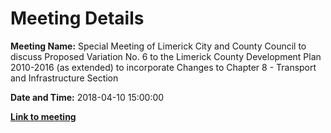 # Meeting Details

**Meeting Name:** Special Meeting of Limerick City and County Council to discuss Proposed Variation No. 6 to the Limerick County Development Plan 2010-2016 (as extended) to incorporate Changes to Chapter 8 - Transport and Infrastructure Section

**Date and Time:** 2018-04-10 15:00:00

**<a href="https://www.limerick.ie/council/whats-on/special-meeting-limerick-city-and-county-council-discuss-proposed-variation-no-6" target="_blank">Link to meeting</a>**
